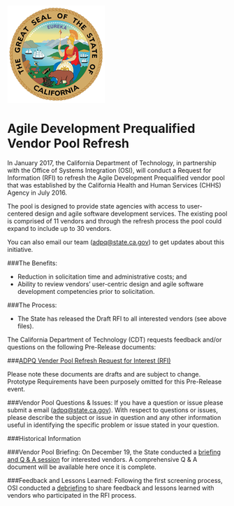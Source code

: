 ![The great Seal of the State of California](GreatSeal.png)
# Agile Development Prequalified Vendor Pool Refresh 

In January 2017, the California Department of Technology, in partnership with the Office of Systems Integration (OSI), will conduct a Request for Information (RFI) to refresh the Agile Development Prequalified vendor pool that was established by the California Health and Human Services (CHHS) Agency in July 2016. 

The pool is designed to provide state agencies with access to user-centered design and agile software development services. The existing pool is comprised of 11 vendors and through the refresh process the pool could expand to include up to 30 vendors.  

You can also email our team (adpq@state.ca.gov) to get updates about this initiative. 

###The Benefits:
* Reduction in solicitation time and administrative costs; and
* Ability to review vendors’ user-centric design and agile software development competencies prior to solicitation.

###The Process:
* The State has released the Draft RFI to all interested vendors (see above files). 

 The California Department of Technology (CDT) requests feedback and/or questions on the following Pre-Release documents: 

###[ADPQ Vender Pool Refresh Request for Interest (RFI)]()

Please note these documents are drafts and are subject to change. Prototype Requirements have been purposely omitted for this Pre-Release event. 
 
###Vendor Pool Questions & Issues:
If you have a question or issue please submit a email (adpq@state.ca.gov). With respect to questions or issues, please describe the subject or issue in question and any other information useful in identifying the specific problem or issue stated in your question.

###Historical Information

###Vendor Pool Briefing:
On December 19, the State conducted a [briefing and Q & A session](https://attendee.gotowebinar.com/recording/8319859731309150465) for interested vendors. A comprehensive Q & A document will be available here once it is complete. 

###Feedback and Lessons Learned:
Following the first screening process, OSI conducted a [debriefing](https://www.youtube.com/watch?v=-m5uKC8mhKw&feature=youtu.be) to share feedback and lessons learned with vendors who participated in the RFI process.

